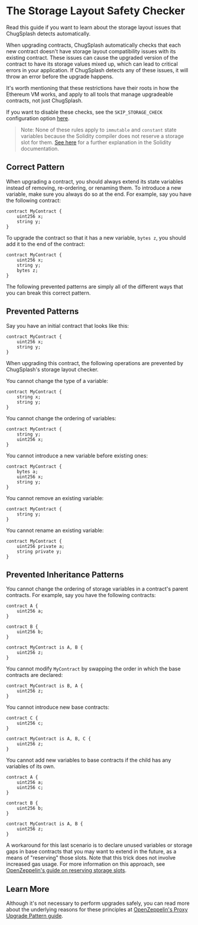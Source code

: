 # The Storage Layout Safety Checker

Read this guide if you want to learn about the storage layout issues that ChugSplash detects automatically.

When upgrading contracts, ChugSplash automatically checks that each new contract doesn't have storage layout compatibility issues with its existing contract. These issues can cause the upgraded version of the contract to have its storage values mixed up, which can lead to critical errors in your application. If ChugSplash detects any of these issues, it will throw an error before the upgrade happens.

It's worth mentioning that these restrictions have their roots in how the Ethereum VM works, and apply to all tools that manage upgradeable contracts, not just ChugSplash.

If you want to disable these checks, see the `SKIP_STORAGE_CHECK` configuration option [here](https://github.com/chugsplash/chugsplash/blob/develop/docs/live-network.md#optional-variables).

> Note: None of these rules apply to `immutable` and `constant` state variables because the Solidity compiler does not reserve a storage slot for them. [See here](https://solidity.readthedocs.io/en/latest/contracts.html#constant-state-variables) for a further explanation in the Solidity documentation.

## Correct Pattern

When upgrading a contract, you should always extend its state variables instead of removing, re-ordering, or renaming them. To introduce a new variable, make sure you always do so at the end. For example, say you have the following contract:

```sol
contract MyContract {
    uint256 x;
    string y;
}
```

To upgrade the contract so that it has a new variable, `bytes z`, you should add it to the end of the contract:

```sol
contract MyContract {
    uint256 x;
    string y;
    bytes z;
}
```

The following prevented patterns are simply all of the different ways that you can break this correct pattern.

## Prevented Patterns

Say you have an initial contract that looks like this:

```sol
contract MyContract {
    uint256 x;
    string y;
}
```

When upgrading this contract, the following operations are prevented by ChugSplash's storage layout checker.

You cannot change the type of a variable:

```sol
contract MyContract {
    string x;
    string y;
}
```

You cannot change the ordering of variables:

```sol
contract MyContract {
    string y;
    uint256 x;
}
```

You cannot introduce a new variable before existing ones:

```sol
contract MyContract {
    bytes a;
    uint256 x;
    string y;
}
```

You cannot remove an existing variable:

```sol
contract MyContract {
    string y;
}
```

You cannot rename an existing variable:
```sol
contract MyContract {
    uint256 private a;
    string private y;
}
```

## Prevented Inheritance Patterns

You cannot change the ordering of storage variables in a contract's parent contracts. For example, say you have the following contracts:

```sol
contract A {
    uint256 a;
}

contract B {
    uint256 b;
}

contract MyContract is A, B {
    uint256 z;
}
```

You cannot modify `MyContract` by swapping the order in which the base contracts are declared:

```sol
contract MyContract is B, A {
    uint256 z;
}
```

You cannot introduce new base contracts:

```sol
contract C {
    uint256 c;
}

contract MyContract is A, B, C {
    uint256 z;
}
```

You cannot add new variables to base contracts if the child has any variables of its own.

```
contract A {
    uint256 a;
    uint256 c;
}

contract B {
    uint256 b;
}

contract MyContract is A, B {
    uint256 z;
}
```

A workaround for this last scenario is to declare unused variables or storage gaps in base contracts that you may want to extend in the future, as a means of "reserving" those slots. Note that this trick does not involve increased gas usage. For more information on this approach, see [OpenZeppelin's guide on reserving storage slots](https://docs.openzeppelin.com/upgrades-plugins/1.x/writing-upgradeable#storage-gaps).

## Learn More

Although it's not necessary to perform upgrades safely, you can read more about the underlying reasons for these principles at [OpenZeppelin's Proxy Upgrade Pattern guide](https://docs.openzeppelin.com/upgrades-plugins/1.x/proxies).
